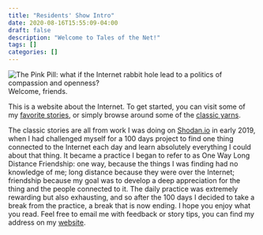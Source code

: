 ```yaml
---
title: "Residents' Show Intro"
date: 2020-08-16T15:55:09-04:00
draft: false
description: "Welcome to Tales of the Net!"
tags: []
categories: []
---
```


![The Pink Pill: what if the Internet rabbit hole lead to a politics of compassion and openness?](/images/Misc/pill.gif)
Welcome, friends.

This is a website about the Internet. To get started, you can visit some of my [favorite stories](/tags/best-of/), or simply browse around some of the [classic yarns](/tags/classic-yarn/).

The classic stories are all from work I was doing on [Shodan.io](https://www.shodan.io/) in early 2019, when I had challenged myself for a 100 days project to find one thing connected to the Internet each day and learn absolutely everything I could about that thing. It became a practice I began to refer to as One Way Long Distance Friendship: one way, because the things I was finding had no knowledge of me; long distance because they were over the Internet; friendship because my goal was to develop a deep appreciation for the thing and the people connected to it. The daily practice was extremely rewarding but also exhausting, and so after the 100 days I decided to take a break from the practice, a break that is now ending. I hope you enjoy what you read. Feel free to email me with feedback or story tips, you can find my address on my [website](https://thea.riven.ooo).